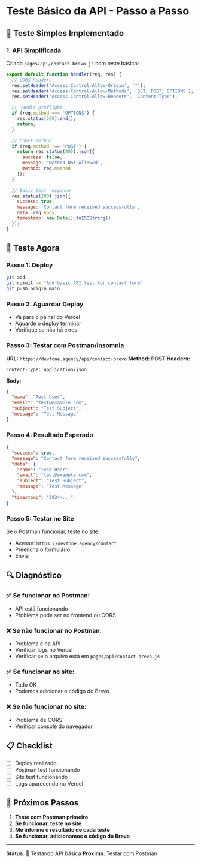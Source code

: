 # Teste Básico da API - Passo a Passo

## 🧪 Teste Simples Implementado

### 1. API Simplificada
Criado `pages/api/contact-brevo.js` com teste básico:
```javascript
export default function handler(req, res) {
  // CORS headers
  res.setHeader('Access-Control-Allow-Origin', '*');
  res.setHeader('Access-Control-Allow-Methods', 'GET, POST, OPTIONS');
  res.setHeader('Access-Control-Allow-Headers', 'Content-Type');

  // Handle preflight
  if (req.method === 'OPTIONS') {
    res.status(200).end();
    return;
  }

  // Check method
  if (req.method !== 'POST') {
    return res.status(405).json({ 
      success: false,
      message: 'Method Not Allowed',
      method: req.method 
    });
  }

  // Basic test response
  res.status(200).json({ 
    success: true,
    message: 'Contact form received successfully',
    data: req.body,
    timestamp: new Date().toISOString()
  });
}
```

## 🚀 Teste Agora

### Passo 1: Deploy
```bash
git add .
git commit -m "Add basic API test for contact form"
git push origin main
```

### Passo 2: Aguardar Deploy
- Vá para o painel do Vercel
- Aguarde o deploy terminar
- Verifique se não há erros

### Passo 3: Testar com Postman/Insomnia
**URL:** `https://devtone.agency/api/contact-brevo`
**Method:** POST
**Headers:**
```
Content-Type: application/json
```
**Body:**
```json
{
  "name": "Test User",
  "email": "test@example.com",
  "subject": "Test Subject",
  "message": "Test Message"
}
```

### Passo 4: Resultado Esperado
```json
{
  "success": true,
  "message": "Contact form received successfully",
  "data": {
    "name": "Test User",
    "email": "test@example.com",
    "subject": "Test Subject",
    "message": "Test Message"
  },
  "timestamp": "2024-..."
}
```

### Passo 5: Testar no Site
Se o Postman funcionar, teste no site:
- Acesse: `https://devtone.agency/contact`
- Preencha o formulário
- Envie

## 🔍 Diagnóstico

### ✅ Se funcionar no Postman:
- API está funcionando
- Problema pode ser no frontend ou CORS

### ❌ Se não funcionar no Postman:
- Problema é na API
- Verificar logs no Vercel
- Verificar se o arquivo está em `pages/api/contact-brevo.js`

### ✅ Se funcionar no site:
- Tudo OK
- Podemos adicionar o código do Brevo

### ❌ Se não funcionar no site:
- Problema de CORS
- Verificar console do navegador

## 📋 Checklist

- [ ] Deploy realizado
- [ ] Postman test funcionando
- [ ] Site test funcionando
- [ ] Logs aparecendo no Vercel

## 🎯 Próximos Passos

1. **Teste com Postman primeiro**
2. **Se funcionar, teste no site**
3. **Me informe o resultado de cada teste**
4. **Se funcionar, adicionamos o código do Brevo**

---

**Status**: 🧪 Testando API básica
**Próximo**: Testar com Postman 